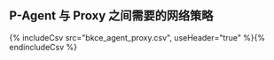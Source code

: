 ## P-Agent 与 Proxy 之间需要的网络策略

{% includeCsv src="bkce_agent_proxy.csv",  useHeader="true" %}{% endincludeCsv %}